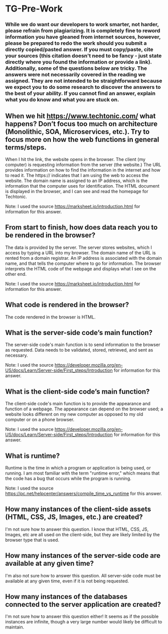 # TG-Pre-Work

### While we do want our developers to work smarter, not harder, please refrain from plagiarizing.  It is completely fine to reword information you have gleaned from internet sources, however, please be prepared to redo the work should you submit a directly copied/pasted answer.  If you must copy/paste, cite your sources (this citation doesn't need to be fancy - just state directly where you found the information or provide a link).  Additionally, some of the questions below are tricky.  The answers were not necessarily covered in the reading we assigned.  They are not intended to be straightforward because we expect you to do some research to discover the answers to the best of your ability.  If you cannot find an answer, explain what you do know and what you are stuck on.  

## When we hit https://www.techtonic.com/ what happens? Don’t focus too much on architecture (Monolithic, SOA, Microservices, etc.). Try to focus more on how the web functions in general terms/steps.

When I hit the link, the website opens in the browser. The client (my computer) is requesting information from the server (the website.) The URL provides information on how to find the information in the internet and how to read it. The https:// indicates that I am using the web to access the website. The domain name is assigned to an IP address, which is the information that the computer uses for identification. The HTML document is displayed in the browser, and I can see and read the homepage for Techtonic.

Note: I used the source https://marksheet.io/introduction.html for information for this answer.

## From start to finish, how does data reach you to be rendered in the browser?

The data is provided by the server. The server stores websites, which I access by typing a URL into my browser. The domain name of the URL is rented from a domain registrar. An IP address is associated with the domain name, and that tells the computer where to go for information. The browser interprets the HTML code of the webpage and displays what I see on the other end.

Note: I used the source https://marksheet.io/introduction.html for information for this answer.

## What code is rendered in the browser?

The code rendered in the browser is HTML.

## What is the server-side code’s main function?

The server-side code's main function is to send information to the browser as requested. Data needs to be validated, stored, retrieved, and sent as necessary.

Note: I used the source https://developer.mozilla.org/en-US/docs/Learn/Server-side/First_steps/Introduction for information for this answer.

## What is the client-side code’s main function?

The client-side code's main function is to provide the appearance and function of a webpage. The appearance can depend on the browser used; a website looks different on my new computer as opposed to my old computer or on a phone browser.

Note: I used the source https://developer.mozilla.org/en-US/docs/Learn/Server-side/First_steps/Introduction for information for this answer.


## What is runtime?

Runtime is the time in which a program or application is being used, or running. I am most familiar with the term "runtime error," which means that the code has a bug that occurs while the program is running.

Note: I used the source https://pc.net/helpcenter/answers/compile_time_vs_runtime for this answer.

## How many instances of the client-side assets (HTML, CSS, JS, Images, etc.) are created?

I'm not sure how to answer this question. I know that HTML, CSS, JS, Images, etc are all used on the client-side, but they are likely limited by the browser type that is used.

## How many instances of the server-side code are available at any given time?

I'm also not sure how to answer this question. All server-side code must be available at any given time, even if it is not being requested.

## How many instances of the databases connected to the server application are created?

I'm not sure how to answer this question either! It seems as if the possible instances are infinite, though a very large number would likely be difficult to maintain.

